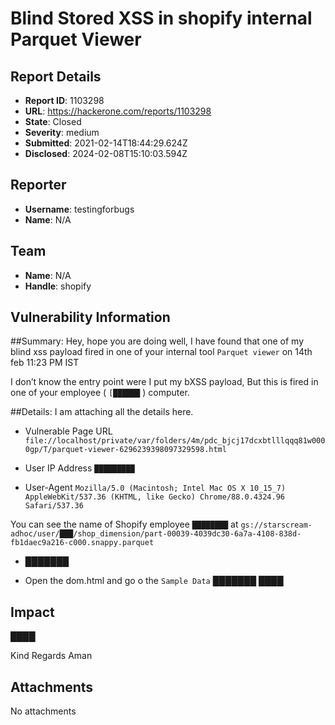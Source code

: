 # Blind Stored XSS in shopify internal Parquet Viewer

## Report Details
- **Report ID**: 1103298
- **URL**: https://hackerone.com/reports/1103298
- **State**: Closed
- **Severity**: medium
- **Submitted**: 2021-02-14T18:44:29.624Z
- **Disclosed**: 2024-02-08T15:10:03.594Z

## Reporter
- **Username**: testingforbugs
- **Name**: N/A

## Team
- **Name**: N/A
- **Handle**: shopify

## Vulnerability Information
##Summary:
Hey, hope you are doing well, I have found that one of my blind xss payload fired in one of your internal tool `Parquet viewer` on 14th feb 11:23 PM IST

I don’t know the entry point were I put my bXSS payload, But this is fired in one of your employee ( `[██████` ) computer.

##Details:
I am attaching all the details here.

* Vulnerable Page URL
`file://localhost/private/var/folders/4m/pdc_bjcj17dcxbtlllqqq81w0000gp/T/parquet-viewer-6296239398097329598.html`

* User IP Address
`█████████`

* User-Agent
`Mozilla/5.0 (Macintosh; Intel Mac OS X 10_15_7) AppleWebKit/537.36 (KHTML, like Gecko) Chrome/88.0.4324.96 Safari/537.36`

You can see the name of Shopify employee `████████` at `gs://starscream-adhoc/user/███/shop_dimension/part-00039-4039dc30-6a7a-4108-838d-fb1daec9a216-c000.snappy.parquet`
* ███████

* Open the dom.html and go o the `Sample Data` ███████
████

## Impact

████

Kind Regards
Aman

## Attachments
No attachments
